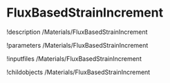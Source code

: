 <!-- MOOSE Documentation Stub: Remove this when content is added. -->

# FluxBasedStrainIncrement
!description /Materials/FluxBasedStrainIncrement

!parameters /Materials/FluxBasedStrainIncrement

!inputfiles /Materials/FluxBasedStrainIncrement

!childobjects /Materials/FluxBasedStrainIncrement
